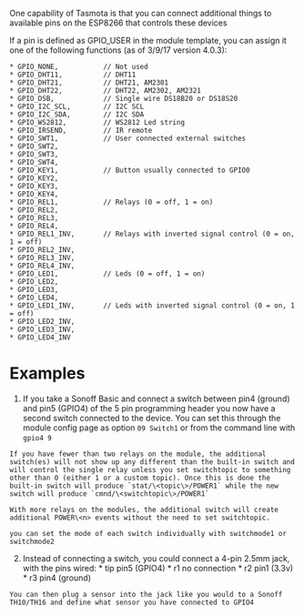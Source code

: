 One capability of Tasmota is that you can connect additional things to available pins on the ESP8266 that controls these devices

If a pin is defined as GPIO_USER in the module template, you can assign it one of the following functions (as of 3/9/17 version 4.0.3):
```
* GPIO_NONE,           // Not used
* GPIO_DHT11,          // DHT11
* GPIO_DHT21,          // DHT21, AM2301
* GPIO_DHT22,          // DHT22, AM2302, AM2321
* GPIO_DSB,            // Single wire DS18B20 or DS18S20
* GPIO_I2C_SCL,        // I2C SCL
* GPIO_I2C_SDA,        // I2C SDA
* GPIO_WS2812,         // WS2812 Led string
* GPIO_IRSEND,         // IR remote
* GPIO_SWT1,           // User connected external switches
* GPIO_SWT2,
* GPIO_SWT3,
* GPIO_SWT4,
* GPIO_KEY1,           // Button usually connected to GPIO0
* GPIO_KEY2,
* GPIO_KEY3,
* GPIO_KEY4,
* GPIO_REL1,           // Relays (0 = off, 1 = on)
* GPIO_REL2,
* GPIO_REL3,
* GPIO_REL4,
* GPIO_REL1_INV,       // Relays with inverted signal control (0 = on, 1 = off)
* GPIO_REL2_INV,
* GPIO_REL3_INV,
* GPIO_REL4_INV,
* GPIO_LED1,           // Leds (0 = off, 1 = on)
* GPIO_LED2,
* GPIO_LED3,
* GPIO_LED4,
* GPIO_LED1_INV,       // Leds with inverted signal control (0 = on, 1 = off)
* GPIO_LED2_INV,
* GPIO_LED3_INV,
* GPIO_LED4_INV
```

# Examples

1.   If you take a Sonoff Basic and connect a switch between pin4 (ground) and pin5 (GPIO4) of the 5 pin programming header you now have a second switch connected to the device. You can set this through the module config page as option `09 Switch1` or from the command line with `gpio4 9`

    If you have fewer than two relays on the module, the additional switch(es) will not show up any different than the built-in switch and will control the single relay unless you set switchtopic to something other than 0 (either 1 or a custom topic). Once this is done the built-in switch will produce `stat/\<topic\>/POWER1` while the new switch will produce `cmnd/\<switchtopic\>/POWER1`

    With more relays on the modules, the additional switch will create additional POWER\<n> events without the need to set switchtopic.

    you can set the mode of each switch individually with switchmode1 or switchmode2

2.    Instead of connecting a switch, you could connect a 4-pin 2.5mm jack, with the pins wired:
    * tip pin5 (GPIO4)
    * r1 no connection
    * r2 pin1 (3.3v)
    * r3 pin4 (ground)

    You can then plug a sensor into the jack like you would to a Sonoff TH10/TH16 and define what sensor you have connected to GPIO4